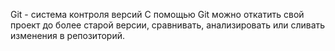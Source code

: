 Git - система контроля версий
С помощью Git можно откатить свой проект до более старой версии, сравнивать, анализировать или сливать изменения в репозиторий.